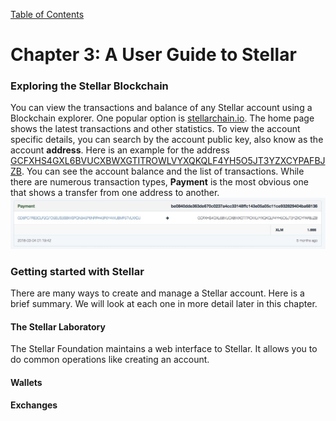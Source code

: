 [Table of Contents](index.md)
# Chapter 3: A User Guide to Stellar
### Exploring the Stellar Blockchain
You can view the transactions and balance of any Stellar account using a Blockchain explorer. One popular option is [stellarchain.io](https://stellarchain.io). The home page shows the latest transactions and other statistics. To view the account specific details, you can search by the account public key, also know as the account **address**. Here is an example for the address [GCFXHS4GXL6BVUCXBWXGTITROWLVYXQKQLF4YH5O5JT3YZXCYPAFBJZB](https://stellarchain.io/address/GCFXHS4GXL6BVUCXBWXGTITROWLVYXQKQLF4YH5O5JT3YZXCYPAFBJZB). You can see the account balance and the list of transactions. While there are numerous transaction types, **Payment** is the most obvious one that shows a transfer from one address to another.
![Payment example from Stellarchain.io](/assets/stellarchain-payment-example.jpg)

### Getting started with Stellar
There are many ways to create and manage a Stellar account. Here is a brief summary. We will look at each one in more detail later in this chapter.
#### The Stellar Laboratory
The Stellar Foundation maintains a web interface to Stellar. It allows you to do common operations like creating an account.
#### Wallets
#### Exchanges
